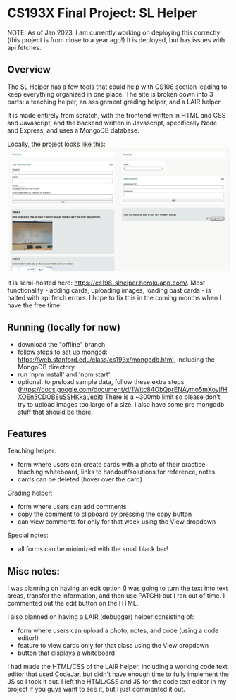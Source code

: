 CS193X Final Project: SL Helper 
====================
NOTE: As of Jan 2023, I am currently working on deploying this correctly (this project is from close to a year ago!) It is deployed, but has issues with api fetches. 

Overview
--------
The SL Helper has a few tools that could help with CS106 section leading to keep everything organized in one place. The site is broken down into 3 parts: a teaching helper, an assignment grading helper, and a LAIR helper.

It is made entirely from scratch, with the frontend written in HTML and CSS and Javascript, and the backend written in Javascript, specifically Node and Express, and uses a MongoDB database.

Locally, the project looks like this:
![fullview screenshot of slhelper, with a teach and grade column, each with forms and example cards filled out](fullview.png "Example of SL Helper in action!")

It is semi-hosted here: https://cs198-slhelper.herokuapp.com/. Most functionality - adding cards, uploading images, loading past cards - is halted with api fetch errors. I hope to fix this in the coming months when I have the free time!


Running (locally for now)
-------
* download the "offline" branch
* follow steps to set up mongod: https://web.stanford.edu/class/cs193x/mongodb.html, including the MongoDB directory
* run 'npm install' and 'npm start'
* optional: to preload sample data, follow these extra steps (https://docs.google.com/document/d/1Witc84ObQprENAymo5mXoyjfHXOEn5CDOB8uSSHKkaI/edit)
There is a ~300mb limit so please don't try to upload images too large of a size. I also have some pre mongodb stuff that should be there.

Features
--------
Teaching helper:
* form where users can create cards with a photo of their practice teaching whiteboard, links to handout/solutions for reference, notes
* cards can be deleted (hover over the card)

Grading helper:
* form where users can add comments
* copy the comment to clipboard by pressing the copy button
* can view comments for only for that week using the View dropdown


Special notes:
* all forms can be minimized with the small black bar! 

Misc notes:
-------------
I was planning on having an edit option (I was going to turn the text into text areas, transfer the information, and then use PATCH) but I ran out of time. I commented out the edit button on the HTML.

I also planned on having a LAIR (debugger) helper consisting of:
* form where users can upload a photo, notes, and code (using a code editor!)
* feature to view cards only for that class using the View dropdown
* button that displays a whiteboard

I had made the HTML/CSS of the LAIR helper, including a working code text editor that used CodeJar, but didn't have enough time to fully implement the JS so I took it out. I left the HTML/CSS and JS for the code text editor in my project if you guys want to see it, but I just commented it out.
